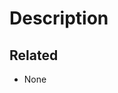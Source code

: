 # Description

<!-- Describe anything relevant about your PR here. -->

## Related

<!-- List related issues and pull requests here using either the keyword
"fixes" or "addresses", for example:
	- fixes #42
	- fixes #24
	- addresses #1337
-->

- None
